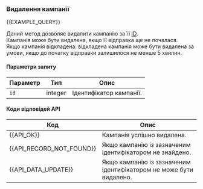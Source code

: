 ### Видалення кампанії
{{EXAMPLE_QUERY}}

Даний метод дозволяє видалити кампанію за її [ID](other#glossary-id).
<br>Кампанія може бути видалена, якщо її відправка ще не почалася. 
<br>Якщо кампанія відкладена: відкладена кампанія може бути видалена за умови, якщо до початку відправки залишилося не менше 5 хвилин.

#### Параметри запиту

 Параметр               | Тип     | Опис
------------------------|---------|-----------
`id`                    | integer | Ідентифікатор кампанії.




#### Коди відповідей API

Код | Опис
----|----
{{API_OK}}               | Кампанія успішно видалена.
{{API_RECORD_NOT_FOUND}} | Якщо кампанію із зазначеним ідентифікатором не знайдено.
{{API_DATA_UPDATE}}      | Якщо кампанію із зазначеним ідентифікатором не може бути видалено.